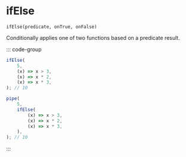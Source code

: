# ifElse

`ifElse(predicate, onTrue, onFalse)`

Conditionally applies one of two functions based on a predicate result.

::: code-group

```ts [data-first]
ifElse(
    5,
    (x) => x > 3,
    (x) => x * 2,
    (x) => x * 3,
); // 10
```

```ts [data-last]
pipe(
    5,
    ifElse(
        (x) => x > 3,
        (x) => x * 2,
        (x) => x * 3,
    ),
); // 10
```

:::
